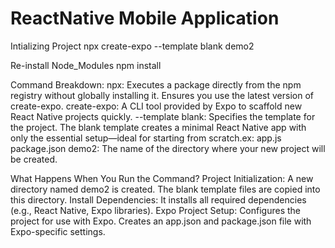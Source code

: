 # ReactNative Mobile Application

Intializing Project
  npx create-expo --template blank demo2

Re-install Node_Modules
  npm install 


Command Breakdown:
    npx:
        Executes a package directly from the npm registry without globally installing it.
        Ensures you use the latest version of create-expo.
    create-expo:
        A CLI tool provided by Expo to scaffold new React Native projects quickly.
    --template blank:
        Specifies the template for the project.
        The blank template creates a minimal React Native app with only the essential setup—ideal for starting from scratch.ex: app.js package.json
    demo2:
        The name of the directory where your new project will be created.


What Happens When You Run the Command?
    Project Initialization:
        A new directory named demo2 is created.
        The blank template files are copied into this directory.
    Install Dependencies:
        It installs all required dependencies (e.g., React Native, Expo libraries).
    Expo Project Setup:
        Configures the project for use with Expo.
        Creates an app.json and package.json file with Expo-specific settings.
